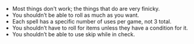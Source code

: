 - Most things don't work; the things that do are very finicky.
- You shouldn’t be able to roll as much as you want.
- Each spell has a specific number of uses per game, not 3 total.
- You shouldn’t have to roll for items unless they have a condition for it.
- You shouldn’t be able to use skip while in check.
